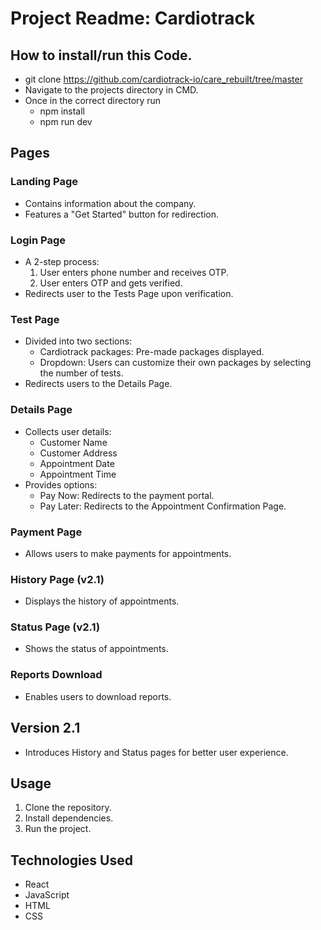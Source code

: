 # Project Readme: Cardiotrack

## How to install/run this Code.

- git clone https://github.com/cardiotrack-io/care_rebuilt/tree/master
- Navigate to the projects directory in CMD.
- Once in the correct directory run
  - npm install
  - npm run dev


## Pages

### Landing Page
- Contains information about the company.
- Features a "Get Started" button for redirection.

### Login Page
- A 2-step process:
  1. User enters phone number and receives OTP.
  2. User enters OTP and gets verified.
- Redirects user to the Tests Page upon verification.

### Test Page
- Divided into two sections:
  - Cardiotrack packages: Pre-made packages displayed.
  - Dropdown: Users can customize their own packages by selecting the number of tests.
- Redirects users to the Details Page.

### Details Page
- Collects user details:
  - Customer Name
  - Customer Address
  - Appointment Date
  - Appointment Time
- Provides options:
  - Pay Now: Redirects to the payment portal.
  - Pay Later: Redirects to the Appointment Confirmation Page.

### Payment Page
- Allows users to make payments for appointments.

### History Page (v2.1)
- Displays the history of appointments.

### Status Page (v2.1)
- Shows the status of appointments.

### Reports Download
- Enables users to download reports.

## Version 2.1
- Introduces History and Status pages for better user experience.

## Usage
1. Clone the repository.
2. Install dependencies.
3. Run the project.

## Technologies Used
- React
- JavaScript
- HTML
- CSS


